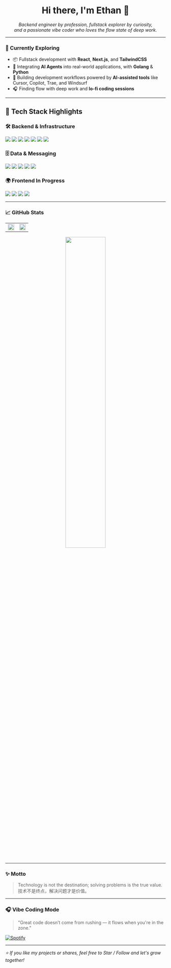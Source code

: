 <!-- README.md -->
<h1 align="center">Hi there, I'm Ethan 👋</h1>

<p align="center">
  <em>Backend engineer by profession, fullstack explorer by curiosity, <br/>
  and a passionate vibe coder who loves the flow state of deep work.</em>
</p>

---

### 🌱 Currently Exploring

- 📦 Fullstack development with **React**, **Next.js**, and **TailwindCSS**
- 🤖 Integrating **AI Agents** into real-world applications, with **Golang** & **Python**
- 🧠 Building development workflows powered by **AI-assisted tools** like Cursor, Copilot, Trae, and Windsurf
- 🎧 Finding flow with deep work and **lo-fi coding sessions**

---

## 🚀 Tech Stack Highlights

### 🛠️ Backend & Infrastructure
<p align="left">
  <img src="https://img.shields.io/badge/Java-%23ED8B00?style=flat-square&logo=java&logoColor=white"/>
  <img src="https://img.shields.io/badge/SpringBoot-%236DB33F?style=flat-square&logo=springboot&logoColor=white"/>
  <img src="https://img.shields.io/badge/Go-%2300ADD8?style=flat-square&logo=go&logoColor=white"/>
  <img src="https://img.shields.io/badge/Python-%233776AB?style=flat-square&logo=python&logoColor=white"/>
  <img src="https://img.shields.io/badge/Docker-%232496ED?style=flat-square&logo=docker&logoColor=white"/>
  <img src="https://img.shields.io/badge/Kubernetes-%23326CE5?style=flat-square&logo=kubernetes&logoColor=white"/>
  <img src="https://img.shields.io/badge/GraalVM-%23F28D00?style=flat-square&logo=graalvm&logoColor=white"/>
</p>

### 🗄️ Data & Messaging
<p align="left">
  <img src="https://img.shields.io/badge/MySQL-%2300758F?style=flat-square&logo=mysql&logoColor=white"/>
  <img src="https://img.shields.io/badge/PostgreSQL-%23336791?style=flat-square&logo=postgresql&logoColor=white"/>
  <img src="https://img.shields.io/badge/Redis-%23DC382D?style=flat-square&logo=redis&logoColor=white"/>
  <img src="https://img.shields.io/badge/Kafka-%23000000?style=flat-square&logo=apachekafka&logoColor=white"/>
  <img src="https://img.shields.io/badge/MQTT-%23660066?style=flat-square&logo=data:image/svg+xml;base64,PHN2ZyB3aWR0aD0iMTIiIGhlaWdodD0iMTIiIHZpZXdCb3g9IjAgMCAyNDAgMjQwIiBmaWxsPSJub25lIiB4bWxucz0iaHR0cDovL3d3dy53My5vcmcvMjAwMC9zdmciPjxwYXRoIGQ9Ik0xMjAsMGM2Ni4yODcsMCwxMjAsNTMuNzEyLDEyMCwxMjBTMTg2LjI4NywyNDAsMTIwLDI0MFMwLDE4Ni4yODcsMCwxMjBTNTMuNzEyLDAsMTIwLDBaIiBmaWxsPSIjRkZGIi8+PHBhdGggZD0iTTE2NSAxMjBjMCAyNC44NTgtMjAuMTQyIDQ1LTQ1IDQ1cy00NS0yMC4xNDItNDUtNDVjMC0yNC44NTggMjAuMTQyLTQ1IDQ1LTQ1czQ1IDIwLjE0MiA0NSA0NVoiIGZpbGw9IiMwMDAiLz48L3N2Zz4="&logoColor=white"/>
</p>

### 🌍 Frontend In Progress
<p align="left">
  <img src="https://img.shields.io/badge/React-%2320232a?style=flat-square&logo=react&logoColor=%2361DAFB"/>
  <img src="https://img.shields.io/badge/Next.js-%23000000?style=flat-square&logo=next.js&logoColor=white"/>
  <img src="https://img.shields.io/badge/TailwindCSS-%2338B2AC?style=flat-square&logo=tailwind-css&logoColor=white"/>
  <img src="https://img.shields.io/badge/Node.js-%23339933?style=flat-square&logo=nodedotjs&logoColor=white"/>
</p>

---

### 📈 GitHub Stats

<table>
  <tr>
    <td><img src="https://github-readme-stats.vercel.app/api?username=easonwy&show_icons=true&theme=tokyonight" width="100%"/></td>
    <td><img src="https://github-readme-streak-stats.herokuapp.com/?user=easonwy&theme=tokyonight" width="100%"/></td>
  </tr>
</table>

<p align="center">
  <img src="https://github-readme-stats.vercel.app/api/top-langs/?username=easonwy&layout=compact&theme=tokyonight&hide=html,css" width="50%"/>
</p>

---

### ✨ Motto

> Technology is not the destination; solving problems is the true value. <br/> 
> 技术不是终点，解决问题才是价值。

---

### 🎧 Vibe Coding Mode

> "Great code doesn’t come from rushing — it flows when you're in the zone."

[![Spotify](https://img.shields.io/badge/Vibe%20Coding-LoFi%20Playlist-1DB954?style=flat&logo=spotify&logoColor=white)](https://open.spotify.com/playlist/37i9dQZF1DX3PIPIT6lEg5)


---

_⭐️ If you like my projects or shares, feel free to Star / Follow and let's grow together!_
